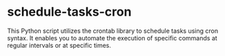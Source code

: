 # schedule-tasks-cron

This Python script utilizes the crontab library to schedule tasks using cron syntax. It enables you to automate the execution of specific commands at regular intervals or at specific times.

